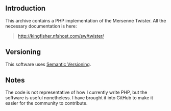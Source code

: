 ## Introduction

This archive contains a PHP implementation of the Mersenne Twister.
All the necessary documentation is here:

> http://kingfisher.nfshost.com/sw/twister/

## Versioning

This software uses
[Semantic Versioning][semver].

[semver]: http://semver.org/

## Notes

The code is not
representative of how I currently
write PHP, but the software is useful nonetheless.
I have brought it into GitHub to make
it easier for the community to contribute.
